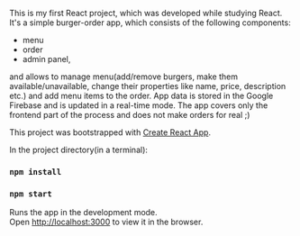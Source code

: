 This is my first React project, which was developed while studying React.
It's a simple burger-order app, which consists of the following components:
- menu
- order
- admin panel,

and allows to manage menu(add/remove burgers, make them available/unavailable, change their properties like name, price, description etc.) 
and add menu items to the order. 
App data is stored in the Google Firebase and is updated in a real-time mode. 
The app covers only the frontend part of the process and does not make orders for real ;)


This project was bootstrapped with [Create React App](https://github.com/facebook/create-react-app).

In the project directory(in a terminal):

### `npm install`
### `npm start`

Runs the app in the development mode.<br />
Open [http://localhost:3000](http://localhost:3000) to view it in the browser.
